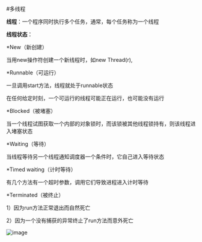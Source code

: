 #多线程

**线程**：一个程序同时执行多个任务，通常，每个任务称为一个线程

**线程状态**：

*New（新创建）

当用new操作符创建一个新线程时，如new Thread(r),

*Runnable（可运行）

一旦调用start方法，线程就处于runnable状态

在任何给定时刻，一个可运行的线程可能正在运行，也可能没有运行

*Blocked（被堵塞）

当一个线程试图获取一个内部的对象锁时，而该锁被其他线程锁持有，则该线程进入堵塞状态

*Waiting（等待）

当线程等待另一个线程通知调度器一个条件时，它自己进入等待状态

*Timed waiting（计时等待）

有几个方法有一个超时参数，调用它们导致进程进入计时等待

*Terminated（被终止）

1）因为run方法正常退出而自然死亡

2）因为一个没有捕获的异常终止了run方法而意外死亡

![image]()
